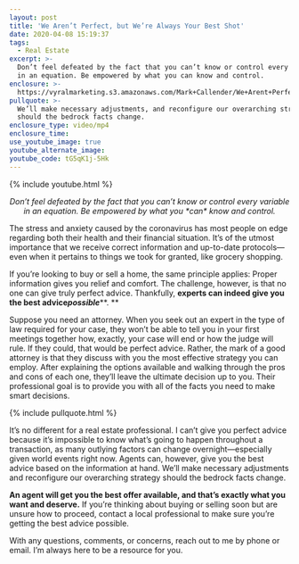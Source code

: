```yaml
---
layout: post
title: 'We Aren’t Perfect, but We’re Always Your Best Shot'
date: 2020-04-08 15:19:37
tags:
  - Real Estate
excerpt: >-
  Don’t feel defeated by the fact that you can’t know or control every variable
  in an equation. Be empowered by what you can know and control.
enclosure: >-
  https://vyralmarketing.s3.amazonaws.com/Mark+Callender/We+Arent+Perfect%2C+but+Were+Always+Your+Best+Shot.mp4
pullquote: >-
  We’ll make necessary adjustments, and reconfigure our overarching strategy
  should the bedrock facts change.
enclosure_type: video/mp4
enclosure_time:
use_youtube_image: true
youtube_alternate_image:
youtube_code: tG5qK1j-5Hk
---
```


{% include youtube.html %}

<p style="text-align: center;"><em>Don’t feel defeated by the fact that you can’t know or control every variable in an equation. Be empowered by what you *can* know and control.</em></p>

The stress and anxiety caused by the coronavirus has most people on edge regarding both their health and their financial situation. It’s of the utmost importance that we receive correct information and up-to-date protocols—even when it pertains to things we took for granted, like grocery shopping.&nbsp;

If you’re looking to buy or sell a home, the same principle applies: Proper information gives you relief and comfort. The challenge, however, is that no one can give truly perfect advice. Thankfully, **experts can indeed give you the best advice*****possible*****.&nbsp;**

Suppose you need an attorney. When you seek out an expert in the type of law required for your case, they won’t be able to tell you in your first meetings together how, exactly, your case will end or how the judge will rule. If they could, that would be perfect advice. Rather, the mark of a good attorney is that they discuss with you the most effective strategy you can employ. After explaining the options available and walking through the pros and cons of each one, they’ll leave the ultimate decision up to you. Their professional goal is to provide you with all of the facts you need to make smart decisions.&nbsp;

{% include pullquote.html %}

It’s no different for a real estate professional. I can’t give you perfect advice because it’s impossible to know what’s going to happen throughout a transaction, as many outlying factors can change overnight—especially given world events right now. Agents can, however, give you the best advice based on the information at hand. We’ll make necessary adjustments and reconfigure our overarching strategy should the bedrock facts change.&nbsp;

**An agent will get you the best offer available, and that’s exactly what you want and deserve.** If you’re thinking about buying or selling soon but are unsure how to proceed, contact a local professional to make sure you’re getting the best advice possible.&nbsp;

With any questions, comments, or concerns, reach out to me by phone or email. I’m always here to be a resource for you.&nbsp;